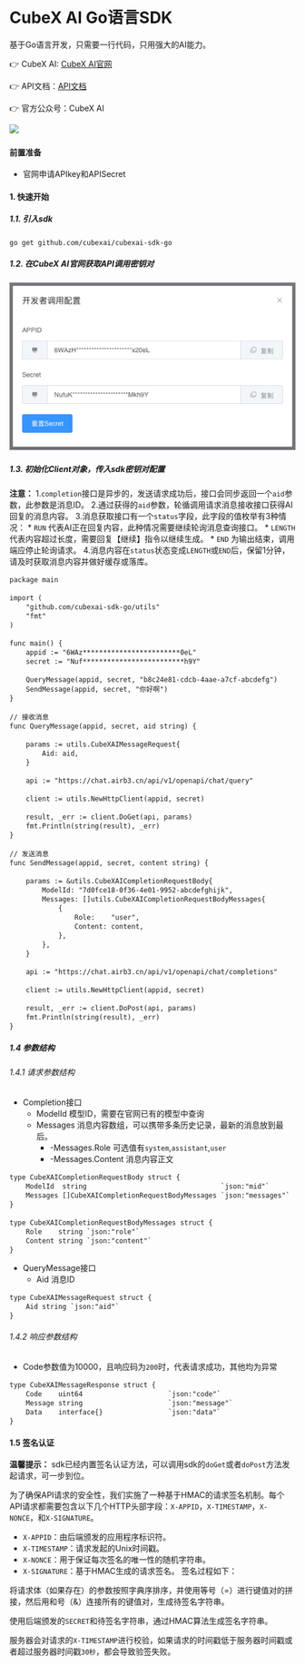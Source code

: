 # CubeX AI Go语言SDK

基于Go语言开发，只需要一行代码，只用强大的AI能力。

👉 CubeX AI: [CubeX AI官网](https://www.airb3.com.cn/?ref=github)

👉 API文档：[API文档](https://apifox.com/apidoc/shared-c2de4a48-bf44-4a6c-aacc-554885ac180e)

👉 官方公众号：CubeX AI

<img src="./images/so.png" />

#### 前置准备
* 官网申请APIkey和APISecret

#### 1. 快速开始
##### 1.1. 引入sdk

```
go get github.com/cubexai/cubexai-sdk-go
```

##### 1.2. 在CubeX AI官网获取API调用密钥对
![Alt text](./images/apikey.png)

##### 1.3. 初始化Client对象，传入sdk密钥对配置

**注意：**
1.`completion`接口是异步的，发送请求成功后，接口会同步返回一个`aid`参数，此参数是消息ID。
2.通过获得的`aid`参数，轮循调用请求消息接收接口获得AI回复的消息内容。
3.消息获取接口有一个`status`字段，此字段的值枚举有3种情况：
    * `RUN` 代表AI正在回复内容，此种情况需要继续轮询消息查询接口。
    * `LENGTH` 代表内容超过长度，需要回复【继续】指令以继续生成。
    * `END` 为输出结束，调用端应停止轮询请求。
4.消息内容在`status`状态变成`LENGTH`或`END`后，保留1分钟，请及时获取消息内容并做好缓存或落库。
```
package main

import (
	"github.com/cubexai-sdk-go/utils"
	"fmt"
)

func main() {
	appid := "6WAz************************0eL"
	secret := "Nuf*************************h9Y"

	QueryMessage(appid, secret, "b8c24e81-cdcb-4aae-a7cf-abcdefg")
	SendMessage(appid, secret, "你好啊")
}

// 接收消息
func QueryMessage(appid, secret, aid string) {

	params := utils.CubeXAIMessageRequest{
		Aid: aid,
	}

	api := "https://chat.airb3.cn/api/v1/openapi/chat/query"

	client := utils.NewHttpClient(appid, secret)

	result, _err := client.DoGet(api, params)
	fmt.Println(string(result), _err)
}

// 发送消息
func SendMessage(appid, secret, content string) {

	params := &utils.CubeXAICompletionRequestBody{
		ModelId: "7d0fce18-0f36-4e01-9952-abcdefghijk",
		Messages: []utils.CubeXAICompletionRequestBodyMessages{
			{
				Role:    "user",
				Content: content,
			},
		},
	}

	api := "https://chat.airb3.cn/api/v1/openapi/chat/completions"

	client := utils.NewHttpClient(appid, secret)

	result, _err := client.DoPost(api, params)
	fmt.Println(string(result), _err)
}
```

##### 1.4 参数结构

###### 1.4.1 请求参数结构

* Completion接口
    * ModelId 模型ID，需要在官网已有的模型中查询
    * Messages 消息内容数组，可以携带多条历史记录，最新的消息放到最后。
        * -Messages.Role 可选值有`system`,`assistant`,`user`
        * -Messages.Content 消息内容正文
```
type CubeXAICompletionRequestBody struct {
	ModelId  string                                 `json:"mid"`
	Messages []CubeXAICompletionRequestBodyMessages `json:"messages"`
}

type CubeXAICompletionRequestBodyMessages struct {
	Role    string `json:"role"`
	Content string `json:"content"`
}
```

* QueryMessage接口
    * Aid 消息ID
```
type CubeXAIMessageRequest struct {
	Aid string `json:"aid"`
}
```

###### 1.4.2 响应参数结构

* Code参数值为10000，且响应码为`200`时，代表请求成功，其他均为异常
    

```
type CubeXAIMessageResponse struct {
	Code    uint64                     `json:"code"`
	Message string                     `json:"message"`
	Data    interface{}                `json:"data"`
}
```

#### 1.5 签名认证

**温馨提示：** sdk已经内置签名认证方法，可以调用sdk的`doGet`或者`doPost`方法发起请求，可一步到位。

为了确保API请求的安全性，我们实施了一种基于HMAC的请求签名机制。每个API请求都需要包含以下几个HTTP头部字段：`X-APPID`，`X-TIMESTAMP`，`X-NONCE`，和`X-SIGNATURE`。

* `X-APPID`：由后端颁发的应用程序标识符。
* `X-TIMESTAMP`：请求发起的Unix时间戳。
* `X-NONCE`：用于保证每次签名的唯一性的随机字符串。
* `X-SIGNATURE`：基于HMAC生成的请求签名。
签名过程如下：

将请求体（如果存在）的参数按照字典序排序，并使用等号（=）进行键值对的拼接，然后用和号（&）连接所有的键值对，生成待签名字符串。

使用后端颁发的`SECRET`和待签名字符串，通过HMAC算法生成签名字符串。

服务器会对请求的`X-TIMESTAMP`进行校验，如果请求的时间戳低于服务器时间戳或者超过服务器时间戳`30秒`，都会导致验签失败。

